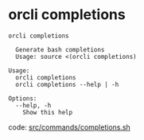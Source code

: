 # orcli completions

```
orcli completions

  Generate bash completions
  Usage: source <(orcli completions)

Usage:
  orcli completions
  orcli completions --help | -h

Options:
  --help, -h
    Show this help

```

code: [src/commands/completions.sh](../src/commands/completions.sh)
